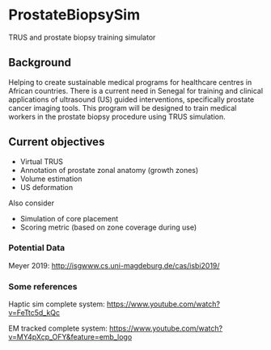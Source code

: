 # ProstateBiopsySim
TRUS and prostate biopsy training simulator

## Background
Helping to create sustainable medical programs for healthcare centres in African countries. There is a current need in Senegal for training and clinical applications of ultrasound (US) guided interventions, specifically prostate cancer imaging tools. This program will be designed to train medical workers in the prostate biopsy procedure using TRUS simulation. 

## Current objectives
- Virtual TRUS
- Annotation of prostate zonal anatomy (growth zones) 
- Volume estimation
- US deformation

Also consider
- Simulation of core placement
- Scoring metric (based on zone coverage during use)

### Potential Data
Meyer 2019: http://isgwww.cs.uni-magdeburg.de/cas/isbi2019/

### Some references
Haptic sim complete system: https://www.youtube.com/watch?v=FeTtc5d_kQc

EM tracked complete system: https://www.youtube.com/watch?v=MY4pXcp_OFY&feature=emb_logo
